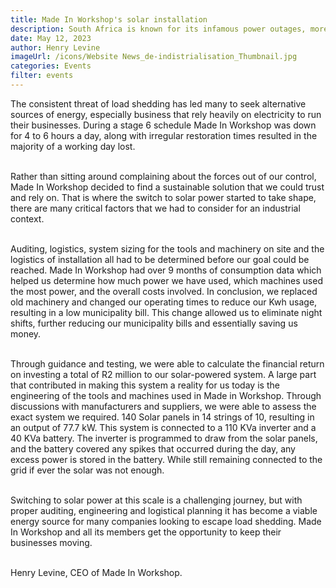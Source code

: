 ```yaml
---
title: Made In Workshop's solar installation
description: South Africa is known for its infamous power outages, more commonly referred to as load shedding.
date: May 12, 2023
author: Henry Levine
imageUrl: /icons/Website News_de-indistrialisation_Thumbnail.jpg
categories: Events
filter: events
---
```


The consistent threat of load shedding has led many to seek alternative sources of energy, especially business that rely heavily on electricity to run their businesses. During a stage 6 schedule Made In Workshop was down for 4 to 6 hours a day, along with irregular restoration times resulted in the majority of a working day lost.<br/><br/>

Rather than sitting around complaining about the forces out of our control, Made In Workshop decided to find a sustainable solution that we could trust and rely on. That is where the switch to solar power started to take shape, there are many critical factors that we had to consider for an industrial context.<br/><br/>

Auditing, logistics, system sizing for the tools and machinery on site and the logistics of installation all had to be determined before our goal could be reached. Made In Workshop had over 9 months of consumption data which helped us determine how much power we have used, which machines used the most power, and the overall costs involved. In conclusion, we replaced old machinery and changed our operating times to reduce our Kwh usage, resulting in a low municipality bill. This change allowed us to eliminate night shifts, further reducing our municipality bills and essentially saving us money.<br/><br/>

Through guidance and testing, we were able to calculate the financial return on investing a total of R2 million to our solar-powered system. A large part that contributed in making this system a reality for us today is the engineering of the tools and machines used in Made in Workshop. Through discussions with manufacturers and suppliers, we were able to assess the exact system we required. 140 Solar panels in 14 strings of 10, resulting in an output of 77.7 kW. This system is connected to a 110 KVa inverter and a 40 KVa battery. The inverter is programmed to draw from the solar panels, and the battery covered any spikes that occurred during the day, any excess power is stored in the battery. While still remaining connected to the grid if ever the solar was not enough.<br/><br/>

Switching to solar power at this scale is a challenging journey, but with proper auditing, engineering and logistical planning it has become a viable energy source for many companies looking to escape load shedding. Made In Workshop and all its members get the opportunity to keep their businesses moving.<br/><br/>

Henry Levine, CEO of Made In Workshop.
